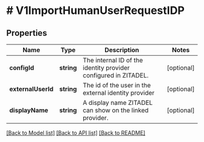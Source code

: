 # # V1ImportHumanUserRequestIDP

## Properties

Name | Type | Description | Notes
------------ | ------------- | ------------- | -------------
**configId** | **string** | The internal ID of the identity provider configured in ZITADEL. | [optional]
**externalUserId** | **string** | The id of the user in the external identity provider | [optional]
**displayName** | **string** | A display name ZITADEL can show on the linked provider. | [optional]

[[Back to Model list]](../../README.md#models) [[Back to API list]](../../README.md#endpoints) [[Back to README]](../../README.md)
